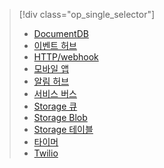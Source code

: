 
> [!div class="op_single_selector"]
> * [DocumentDB](../articles/azure-functions/functions-bindings-documentdb.md)
> * [이벤트 허브](../articles/azure-functions/functions-bindings-event-hubs.md)
> * [HTTP/webhook](../articles/azure-functions/functions-bindings-http-webhook.md)
> * [모바일 앱](../articles/azure-functions/functions-bindings-mobile-apps.md)
> * [알림 허브](../articles/azure-functions/functions-bindings-notification-hubs.md)
> * [서비스 버스](../articles/azure-functions/functions-bindings-service-bus.md)
> * [Storage 큐](../articles/azure-functions/functions-bindings-storage-queue.md)
> * [Storage Blob](../articles/azure-functions/functions-bindings-storage-blob.md)
> * [Storage 테이블](../articles/azure-functions/functions-bindings-storage-table.md)
> * [타이머](../articles/azure-functions/functions-bindings-timer.md)
> * [Twilio](../articles/azure-functions/functions-bindings-twilio.md)
> 
> 



<!--HONumber=Nov16_HO3-->


